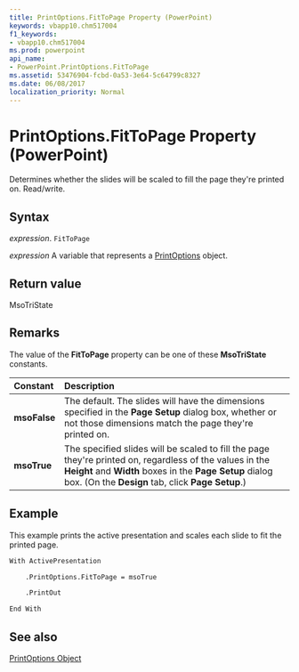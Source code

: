 ```yaml
---
title: PrintOptions.FitToPage Property (PowerPoint)
keywords: vbapp10.chm517004
f1_keywords:
- vbapp10.chm517004
ms.prod: powerpoint
api_name:
- PowerPoint.PrintOptions.FitToPage
ms.assetid: 53476904-fcbd-0a53-3e64-5c64799c8327
ms.date: 06/08/2017
localization_priority: Normal
---
```



# PrintOptions.FitToPage Property (PowerPoint)

Determines whether the slides will be scaled to fill the page they're printed on. Read/write.


## Syntax

 _expression_. `FitToPage`

 _expression_ A variable that represents a [PrintOptions](./PowerPoint.PrintOptions.md) object.


## Return value

MsoTriState


## Remarks

The value of the  **FitToPage** property can be one of these **MsoTriState** constants.



|Constant|Description|
|:-----|:-----|
|**msoFalse**|The default. The slides will have the dimensions specified in the  **Page Setup** dialog box, whether or not those dimensions match the page they're printed on.|
|**msoTrue**| The specified slides will be scaled to fill the page they're printed on, regardless of the values in the **Height** and **Width** boxes in the **Page Setup** dialog box. (On the **Design** tab, click **Page Setup**.)|

## Example

This example prints the active presentation and scales each slide to fit the printed page.


```vb
With ActivePresentation

    .PrintOptions.FitToPage = msoTrue

    .PrintOut

End With


```


## See also


[PrintOptions Object](PowerPoint.PrintOptions.md)

